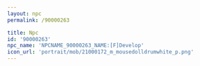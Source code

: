 ```yaml
---
layout: npc
permalink: /90000263

title: Npc
id: '90000263'
npc_name: 'NPCNAME_90000263_NAME:[F]Develop'
icon_url: 'portrait/mob/21000172_m_mousedolldrumwhite_p.png'
---
```

